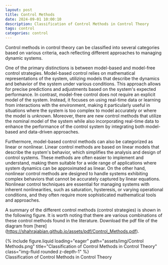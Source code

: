 ```yaml
---
layout: post
title: Control Methods
date: 2024-09-01 10:00:10
description: Classification of Control Methods in Control Theory
tags: control
categories: control
---
```


Control methods in control theory can be classified into several categories based on various criteria, each reflecting different approaches to managing dynamic systems.

One of the primary distinctions is between model-based and model-free control strategies. Model-based control relies on mathematical representations of the system, utilizing models that describe the dynamics and behavior of the system under various conditions. This approach allows for precise predictions and adjustments based on the system's expected performance. In contrast, model-free control does not require an explicit model of the system. Instead, it focuses on using real-time data or learning from interactions with the environment, making it particularly useful in situations where the system is too complex to model accurately or where the model is unknown. Moreover, there are new control methods that utilize the nominal model of the system while also incorporating real-time data to enhance the performance of the control system by integrating both model-based and data-driven approaches.

Furthermore, model-based control methods can also be categorized as linear or nonlinear. Linear control methods are based on linear models that describe the system's behavior, which simplifies the analysis and design of control systems. These methods are often easier to implement and understand, making them suitable for a wide range of applications where system dynamics can be approximated as linear. On the other hand, nonlinear control methods are designed to handle systems exhibiting complex behaviors that cannot be accurately captured by linear equations. Nonlinear control techniques are essential for managing systems with inherent nonlinearities, such as saturation, hysteresis, or varying operational conditions, and they often require more sophisticated mathematical tools and approaches.

A summary of the different control methods (control strategies) is shown in the following figure. It is worth noting that there are various combinations of these control methods found in the literature. Download the pdf file of the diagram from [here] (https://shahrajabian.github.io/assets/pdf/Control_Methods.pdf).

<div class="row">
    <div class="col-sm mt-3 mt-md-0">
        {% include figure.liquid loading="eager" path="assets/img/Control Methods.png" title="Classification of Control Methods in Control Theory" class="img-fluid rounded z-depth-1" %}
        <div class="caption text-center">Classification of Control Methods in Control Theory</div>  
    </div>
</div>


